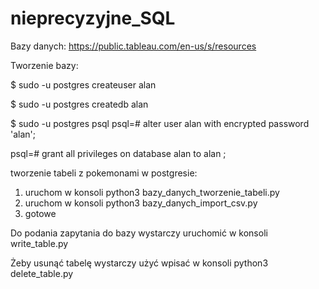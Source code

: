 # nieprecyzyjne_SQL

Bazy danych: https://public.tableau.com/en-us/s/resources

Tworzenie bazy:

$ sudo -u postgres createuser alan

$ sudo -u postgres createdb alan

$ sudo -u postgres psql
psql=# alter user alan with encrypted password 'alan';

psql=# grant all privileges on database alan to alan ;




tworzenie tabeli z pokemonami w postgresie:

1. uruchom w konsoli  python3 bazy_danych_tworzenie_tabeli.py
2. uruchom w konsoli  python3 bazy_danych_import_csv.py
3. gotowe

Do podania zapytania do bazy wystarczy uruchomić w konsoli write_table.py

Żeby usunąć tabelę wystarczy użyć wpisać w konsoli python3 delete_table.py 

